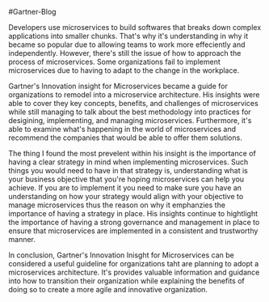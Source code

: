 #Gartner-Blog

Developers use microservices to build softwares that breaks down complex applications into smaller chunks. That's why it's understanding in why it became so popular due to allowing teams to work more effeciently and independently. However, there's still the issue of how to approach the process of microservices. Some organizations fail to implement microservices due to having to adapt to the change in the workplace.

Gartner's Innovation insight for Microservices became a guide for organizations to remodel into a microservice architecture. His insights were able to cover they key concepts, benefits, and challenges of microservices while still managing to talk about the best methodology into practices for desigining, implementing, and managing microservices. Furthermore, it's able to examine what's happening in the world of microservices and recommend the companies that would be able to offer them solutions.

The thing I found the most prevelent within his insight is the importance of having a clear strategy in mind when implementing microservices. Such things you would need to have in that strategy is, understanding what is your business objective that you're hoping microservices can help you achieve. If you are to implement it you need to make sure you have an understanding on how your strategy would align with your objective to manage microservices thus the reason on why it emphanzies the importance of having a strategy in place. His insights continue to hightlight the importance of having a strong governance and management in place to ensure that microservices are implemented in a consistent and trustworthy manner.

In conclusion, Gartner's Innovation Inisght for Microservices can be considered a useful guideline for organizations taht are planning to adopt a microservices architecture. It's provides valuable information and guidance into how to transition their organization while explaining the benefits of doing so to create a more agile and innovative organization.
